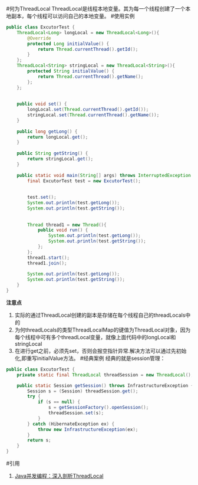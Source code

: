 #何为ThreadLocal
ThreadLocal是线程本地变量。其为每一个线程创建了一个本地副本，每个线程可以访问自己的本地变量。
#使用实例
```java
public class ExcutorTest {
    ThreadLocal<Long> longLocal = new ThreadLocal<Long>(){
        @Override
        protected Long initialValue() {
            return Thread.currentThread().getId();
        }
    };
    ThreadLocal<String> stringLocal = new ThreadLocal<String>(){
        protected String initialValue() {
            return Thread.currentThread().getName();
        };
    };
 
     
    public void set() {
        longLocal.set(Thread.currentThread().getId());
        stringLocal.set(Thread.currentThread().getName());
    }
     
    public long getLong() {
        return longLocal.get();
    }
     
    public String getString() {
        return stringLocal.get();
    }
     
    public static void main(String[] args) throws InterruptedException {
        final ExcutorTest test = new ExcutorTest();
         
         
        test.set();
        System.out.println(test.getLong());
        System.out.println(test.getString());
     
         
        Thread thread1 = new Thread(){
            public void run() {
                System.out.println(test.getLong());
                System.out.println(test.getString());
            };
        };
        thread1.start();
        thread1.join();
         
        System.out.println(test.getLong());
        System.out.println(test.getString());
    }
}
```
**注意点**
1. 实际的通过ThreadLocal创建的副本是存储在每个线程自己的threadLocals中的
2. 为何threadLocals的类型ThreadLocalMap的键值为ThreadLocal对象，因为每个线程中可有多个threadLocal变量，就像上面代码中的longLocal和stringLocal
3. 在进行get之前，必须先set，否则会报空指针异常.解决方法可以通过先初始化,即重写initialValue方法。
#经典案例
经典的就是session管理：
```java
public class ExcutorTest {
    private static final ThreadLocal threadSession = new ThreadLocal();

    public static Session getSession() throws InfrastructureException {
        Session s = (Session) threadSession.get();
        try {
            if (s == null) {
                s = getSessionFactory().openSession();
                threadSession.set(s);
            }
        } catch (HibernateException ex) {
            throw new InfrastructureException(ex);
        }
        return s;
    }
}
```
#引用
1. [Java并发编程：深入剖析ThreadLocal](http://www.cnblogs.com/dolphin0520/p/3920407.html)
